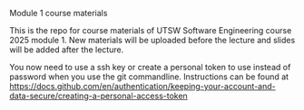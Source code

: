 Module 1 course materials

This is the repo for course materials of UTSW Software Engineering course 2025 module 1. 
New materials will be uploaded before the lecture and slides will be added after the lecture.

You now need to use a ssh key or create a personal token to use instead of password when you use the git commandline. Instructions can be found at 
https://docs.github.com/en/authentication/keeping-your-account-and-data-secure/creating-a-personal-access-token
